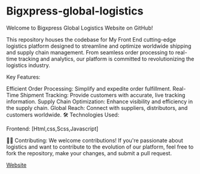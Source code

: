 # Bigxpress-global-logistics
Welcome to Bigxpress Global Logistics Website on GitHub!

This repository houses the codebase for My Front End cutting-edge logistics platform designed to streamline and optimize worldwide shipping and supply chain management. From seamless order processing to real-time tracking and analytics, our platform is committed to revolutionizing the logistics industry.

 Key Features:

Efficient Order Processing: Simplify and expedite order fulfillment.
Real-Time Shipment Tracking: Provide customers with accurate, live tracking information.
Supply Chain Optimization: Enhance visibility and efficiency in the supply chain.
Global Reach: Connect with suppliers, distributors, and customers worldwide.
🛠️ Technologies Used:

Frontend: [Html,css,Scss,Javascript]

👩‍💻 Contributing:
We welcome contributions! If you're passionate about logistics and want to contribute to the evolution of our platform, feel free to fork the repository, make your changes, and submit a pull request.

[Website](https://https://bigxpressgloballogistics.com//)
